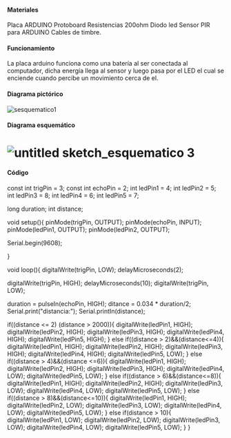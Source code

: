 #### Materiales
Placa ARDUINO
Protoboard
Resistencias 200ohm
Diodo led
Sensor PIR para ARDUINO 
Cables de timbre.
#### Funcionamiento 
La placa arduino funciona como una batería al ser conectada al computador, dicha energía llega al sensor y luego pasa por el LED 
el cual se enciende cuando percibe un movimiento cerca de el.

#### Diagrama pictórico
![sesquematico1](https://user-images.githubusercontent.com/47117506/52676410-0e686300-2ef8-11e9-8d37-e5c59829e6a6.png)

#### Diagrama esquemático
![untitled sketch_esquematico 3](https://user-images.githubusercontent.com/47117506/52676468-4079c500-2ef8-11e9-897d-a026e86dce58.png)
==================
#### Código
const int trigPin = 3;
const int echoPin = 2;
int ledPin1 = 4;
int ledPin2 = 5;
int ledPin3 = 8;
int ledPin4 = 6;
int ledPin5 = 7;

long duration;
int distance;

void setup(){
pinMode(trigPin, OUTPUT);
pinMode(echoPin, INPUT);
pinMode(ledPin1, OUTPUT);
pinMode(ledPin2, OUTPUT);

Serial.begin(9608);

}

void loop(){
digitalWrite(trigPin, LOW);
delayMicroseconds(2);

digitalWrite(trigPin, HIGH);
delayMicroseconds(10);
digitalWrite(trigPin, LOW);

duration = pulseIn(echoPin, HIGH);
ditance = 0.034 * duration/2;
Serial.print("distancia:");
Serial.printIn(distance);

if((distance <= 2) (distance > 2000)){
  digitalWrite(ledPin1, HIGH);
  digitalWrite(ledPin2, HIGH);
  digitalWrite(ledPin3, HIGH);
  digitalWrite(ledPin4, HIGH);
  digitalWrite(ledPin5, HIGH);
  }
  else if((distance > 2)&&(distance<=4)){
  digitalWrite(ledPin1, HIGH);
  digitalWrite(ledPin2, HIGH);
  digitalWrite(ledPin3, HIGH);
  digitalWrite(ledPin4, HIGH);
  digitalWrite(ledPin5, LOW);
  }
  else if((distance > 4)&&(distance <=6)){
  digitalWrite(ledPin1, HIGH);
  digitalWrite(ledPin2, HIGH);
  digitalWrite(ledPin3, HIGH);
  digitalWrite(ledPin4, LOW);
  digitalWrite(ledPin5, LOW);
  }
  else if((distance > 6)&&(distance<=8)){
  digitalWrite(ledPin1, HIGH);
  digitalWrite(ledPin2, HIGH);
  digitalWrite(ledPin3, LOW);
  digitalWrite(ledPin4, LOW);
  digitalWrite(ledPin5, LOW);
  }
  else if((distance > 8)&&(distance<=10)){
  digitalWrite(ledPin1, HIGH);
  digitalWrite(ledPin2, LOW);
  digitalWrite(ledPin3, LOW);
  digitalWrite(ledPin4, LOW);
  digitalWrite(ledPin5, LOW);
  }
  else if(distance > 10){
  digitalWrite(ledPin1, LOW);
  digitalWrite(ledPin2, LOW);
  digitalWrite(ledPin3, LOW);
  digitalWrite(ledPin4, LOW);
  digitalWrite(ledPin5, LOW);
  }
}
  
  
  
